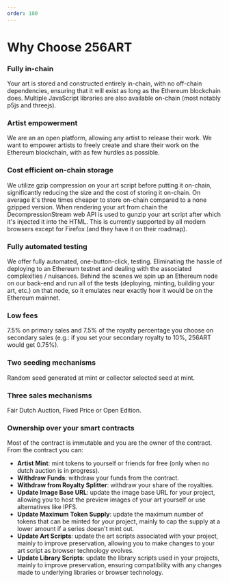 ```yaml
---
order: 100
---
```


# Why Choose 256ART

### Fully in-chain
Your art is stored and constructed entirely in-chain, with no off-chain dependencies, ensuring that it will exist as long as the Ethereum blockchain does. Multiple JavaScript libraries are also available on-chain (most notably p5js and threejs).
### Artist empowerment
We are an an open platform, allowing any artist to release their work. We want to empower artists to freely create and share their work on the Ethereum blockchain, with as few hurdles as possible.
### Cost efficient on-chain storage
We utilize gzip compression on your art script before putting it on-chain, significantly reducing the size and the cost of storing it on-chain. On average it's three times cheaper to store on-chain compared to a none gzipped version. 
When rendering your art from chain the DecompressionStream web API is used to gunzip your art script after which it's injected it into the HTML. This is currently supported by all modern browsers except for Firefox (and they have it on their roadmap).
### Fully automated testing
We offer fully automated, one-button-click, testing. Eliminating the hassle of deploying to an Ethereum testnet and dealing with the associated complexities / nuisances. Behind the scenes we spin up an Ethereum node on our back-end and run all of the tests (deploying, minting, building your art, etc.) on that node, so it emulates near exactly how it would be on the Ethereum mainnet.  
### Low fees
7.5% on primary sales and 7.5% of the royalty percentage you choose on secondary sales (e.g.: if you set your secondary royalty to 10%, 256ART would get 0.75%).
### Two seeding mechanisms
Random seed generated at mint or collector selected seed at mint.
### Three sales mechanisms
Fair Dutch Auction, Fixed Price or Open Edition. 
### Ownership over your smart contracts
Most of the contract is immutable and you are the owner of the contract. From the contract you can:
- **Artist Mint**: mint tokens to yourself or friends for free (only when no dutch auction is in progress).
- **Withdraw Funds**: withdraw your funds from the contract.
- **Withdraw from Royalty Splitter**: withdraw your share of the royalties.
- **Update Image Base URL**: update the image base URL for your project, allowing you to host the preview images of your art yourself or use alternatives like IPFS.
- **Update Maximum Token Supply**: update the maximum number of tokens that can be minted for your project, mainly to cap the supply at a lower amount if a series doesn't mint out.
- **Update Art Scripts**: update the art scripts associated with your project, mainly to improve preservation, allowing you to make changes to your art script as browser technology evolves.
- **Update Library Scripts**: update the library scripts used in your projects, mainly to improve preservation, ensuring compatibility with any changes made to underlying libraries or browser technology.